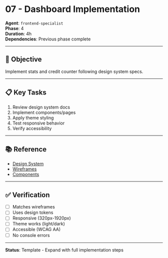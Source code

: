 # 07 - Dashboard Implementation

**Agent**: `frontend-specialist`  
**Phase**: 4  
**Duration**: 4h  
**Dependencies**: Previous phase complete

---

## 🎯 Objective

Implement stats and credit counter following design system specs.

---

## 📋 Key Tasks

1. Review design system docs
2. Implement components/pages
3. Apply theme styling
4. Test responsive behavior
5. Verify accessibility

---

## 📚 Reference

- [Design System](../../design-system/README.md)
- [Wireframes](../../design-system/wireframes.md)
- [Components](../../design-system/components.md)

---

## ✅ Verification

- [ ] Matches wireframes
- [ ] Uses design tokens
- [ ] Responsive (320px-1920px)
- [ ] Theme works (light/dark)
- [ ] Accessible (WCAG AA)
- [ ] No console errors

---

**Status**: Template - Expand with full implementation steps
